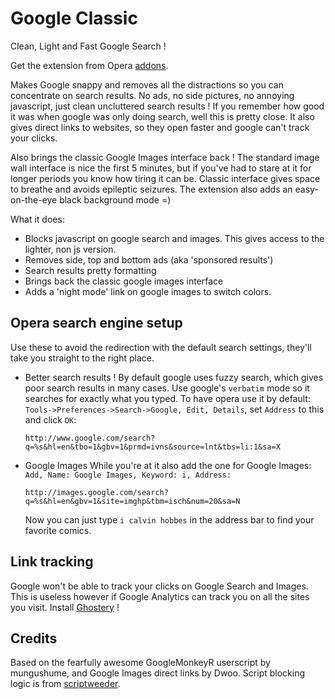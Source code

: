 Google Classic
==============

Clean, Light and Fast Google Search !

Get the extension from Opera [addons](https://addons.opera.com).

Makes Google snappy and removes all the distractions so you can concentrate on search results.
No ads, no side pictures, no annoying javascript, just clean uncluttered search results !
If you remember how good it was when google was only doing search, well this is pretty close.
It also gives direct links to websites, so they open faster and google can't track your clicks.

Also brings the classic Google Images interface back !
The standard image wall interface is nice the first 5 minutes, but if you've had to stare at it
for longer periods you know how tiring it can be. Classic interface gives space to breathe and
avoids epileptic seizures. The extension also adds an easy-on-the-eye black background mode =)

What it does:
- Blocks javascript on google search and images. This gives access to the lighter, non js version.
- Removes side, top and bottom ads (aka 'sponsored results')
- Search results pretty formatting
- Brings back the classic google images interface
- Adds a 'night mode' link on google images to switch colors.

Opera search engine setup
-------------------------

Use these to avoid the redirection with the default search settings, they'll take you straight to the right place.

- Better search results !
  By default google uses fuzzy search, which gives poor search results in many cases.
  Use google's `verbatim` mode so it searches for exactly what you typed.
  To have opera use it by default: 
  `Tools->Preferences->Search->Google, Edit, Details`, set `Address` to this and click `OK`:
  ```
  http://www.google.com/search?q=%s&hl=en&tbo=1&gbv=1&prmd=ivns&source=lnt&tbs=li:1&sa=X
  ```

- Google Images
  While you're at it also add the one for Google Images:
  `Add, Name: Google Images, Keyword: i, Address:`
  ```
  http://images.google.com/search?q=%s&hl=en&gbv=1&site=imghp&tbm=isch&num=20&sa=N
  ```
  Now you can just type `i calvin hobbes` in the address bar to find your favorite comics.


Link tracking
-------------

Google won't be able to track your clicks on Google Search and Images. This is useless however if Google Analytics can track you on all the sites you visit. Install [Ghostery](https://addons.opera.com/en/extensions/details/ghostery/?display=en) !

Credits
-------

Based on the fearfully awesome GoogleMonkeyR userscript by mungushume, and Google Images direct links by Dwoo.
Script blocking logic is from [scriptweeder](https://github.com/lemonsqueeze/scriptweeder/wiki).

